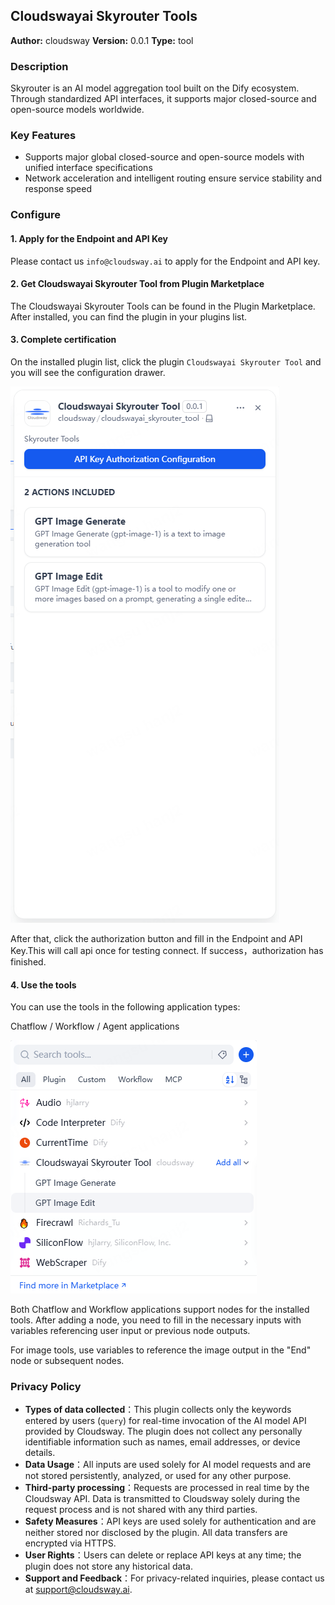 ## Cloudswayai Skyrouter Tools

**Author:** cloudsway
**Version:** 0.0.1
**Type:** tool

### Description

Skyrouter is an AI model aggregation tool built on the Dify ecosystem. Through standardized API interfaces, it supports major closed-source and open-source models worldwide.

### Key Features

- Supports major global closed-source and open-source models with unified interface specifications
- Network acceleration and intelligent routing ensure service stability and response speed

### Configure

#### 1. Apply for the Endpoint and API Key

Please contact us `info@cloudsway.ai` to apply for the Endpoint and API key. 

#### 2. Get Cloudswayai Skyrouter Tool from Plugin Marketplace

The Cloudswayai Skyrouter Tools can be found in the Plugin Marketplace. After installed, you can find the plugin in your plugins list.

#### 3. Complete certification

On the installed plugin list, click the plugin `Cloudswayai Skyrouter Tool` and you will see the configuration drawer.

![cloudswayai-01](./_assets/cloudswayai-01.png)

After that, click the authorization button and fill in the Endpoint and API Key.This will call api once for testing connect. If success，authorization has finished.

#### 4. Use the tools

You can use the tools in the following application types:

Chatflow / Workflow / Agent applications

![cloudswayai-01](./_assets/cloudswayai-02.png)

Both Chatflow and Workflow applications support nodes for the installed tools. After adding a node, you need to fill in the necessary inputs with variables referencing user input or previous node outputs.

For image tools, use variables to reference the image output in the "End" node or subsequent nodes.

### Privacy Policy

- **Types of data collected**：This plugin collects only the keywords entered by users (`query`) for real-time invocation of the AI model API provided by Cloudsway. The plugin does not collect any personally identifiable information such as names, email addresses, or device details.
- **Data Usage**：All inputs are used solely for AI model requests and are not stored persistently, analyzed, or used for any other purpose.
- **Third-party processing**：Requests are processed in real time by the Cloudsway API. Data is transmitted to Cloudsway solely during the request process and is not shared with any third parties.
- **Safety Measures**：API keys are used solely for authentication and are neither stored nor disclosed by the plugin. All data transfers are encrypted via HTTPS.
- **User Rights**：Users can delete or replace API keys at any time; the plugin does not store any historical data.
- **Support and Feedback**：For privacy-related inquiries, please contact us at support@cloudsway.ai.
